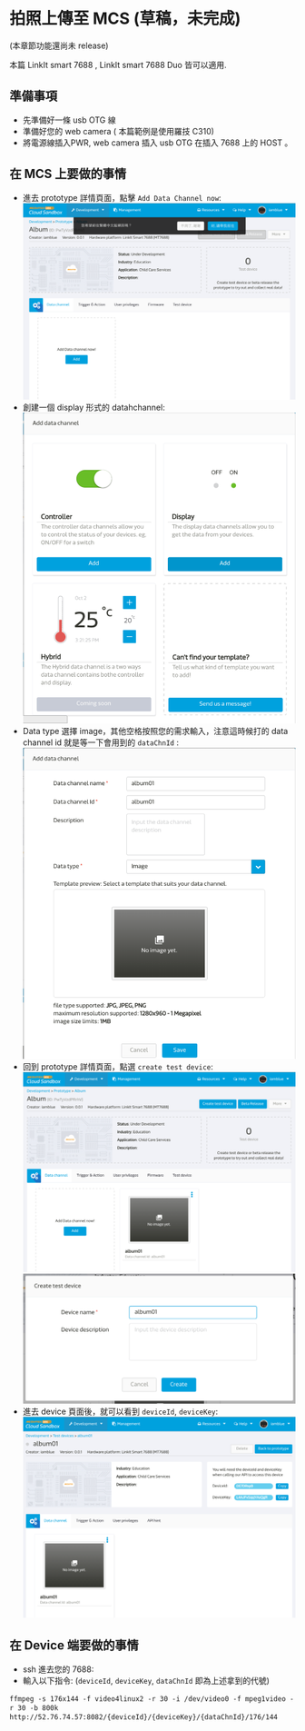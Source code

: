 # 拍照上傳至 MCS (草稿，未完成)

(本章節功能還尚未 release)

本篇 LinkIt smart 7688 , LinkIt smart 7688 Duo 皆可以適用.

## 準備事項

* 先準備好一條 usb OTG 線
* 準備好您的 web camera ( 本篇範例是使用羅技 C310)
* 將電源線插入PWR, web camera 插入 usb OTG 在插入 7688 上的 HOST 。

## 在 MCS 上要做的事情

* 進去 prototype 詳情頁面，點擊 `Add Data Channel now`:
![](imagedisplay01.png)
* 創建一個 display 形式的 datahchannel:
![](imagedisplay02.png)
* Data type 選擇 image，其他空格按照您的需求輸入，注意這時候打的 data channel id 就是等一下會用到的 `dataChnId` :
![](imagedisplay03.png)
* 回到 prototype 詳情頁面，點選 `create test device`:
![](imagedisplay04.png)
![](imagedisplay05.png)
* 進去 device 頁面後，就可以看到 `deviceId`, `deviceKey`:
![](imagedisplay06.png)


## 在 Device 端要做的事情

* ssh 進去您的 7688:
* 輸入以下指令: (`deviceId`, `deviceKey`, `dataChnId` 即為上述拿到的代號)
```
ffmpeg -s 176x144 -f video4linux2 -r 30 -i /dev/video0 -f mpeg1video -r 30 -b 800k http://52.76.74.57:8082/{deviceId}/{deviceKey}/{dataChnId}/176/144
```
